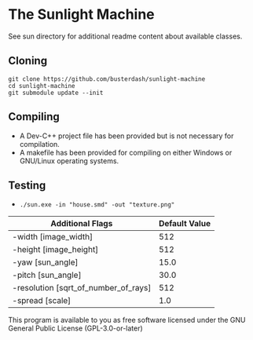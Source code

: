 # The Sunlight Machine

See sun directory for additional readme content about available classes.

## Cloning
```
git clone https://github.com/busterdash/sunlight-machine
cd sunlight-machine
git submodule update --init
```

## Compiling
* A Dev-C++ project file has been provided but is not necessary for compilation.
* A makefile has been provided for compiling on either Windows or GNU/Linux operating systems.

## Testing
* ```./sun.exe -in "house.smd" -out "texture.png"```

|Additional Flags|Default Value|
|----------------|-------------|
|-width [image_width]|512|
|-height [image_height]|512|
|-yaw [sun_angle]|15.0|
|-pitch [sun_angle]|30.0|
|-resolution [sqrt_of_number_of_rays]|512|
|-spread [scale]|1.0|

This program is available to you as free software licensed under the GNU General Public License (GPL-3.0-or-later)